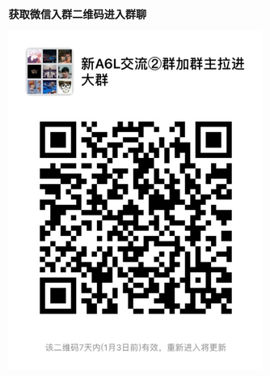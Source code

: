 ## 获取微信入群二维码进入群聊

![Image text](https://raw.githubusercontent.com/TencentW/TencentW/master/IMG_0901.JPG)


